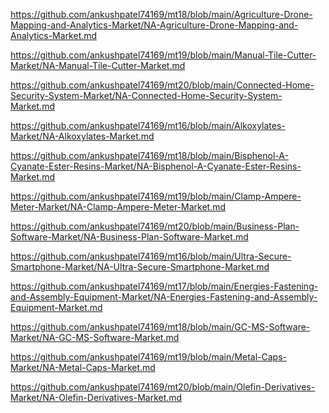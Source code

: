 <p><a href="https://github.com/ankushpatel74169/mt18/blob/main/Agriculture-Drone-Mapping-and-Analytics-Market/NA-Agriculture-Drone-Mapping-and-Analytics-Market.md">https://github.com/ankushpatel74169/mt18/blob/main/Agriculture-Drone-Mapping-and-Analytics-Market/NA-Agriculture-Drone-Mapping-and-Analytics-Market.md</a></p><p><a href="https://github.com/ankushpatel74169/mt19/blob/main/Manual-Tile-Cutter-Market/NA-Manual-Tile-Cutter-Market.md">https://github.com/ankushpatel74169/mt19/blob/main/Manual-Tile-Cutter-Market/NA-Manual-Tile-Cutter-Market.md</a></p><p><a href="https://github.com/ankushpatel74169/mt20/blob/main/Connected-Home-Security-System-Market/NA-Connected-Home-Security-System-Market.md">https://github.com/ankushpatel74169/mt20/blob/main/Connected-Home-Security-System-Market/NA-Connected-Home-Security-System-Market.md</a></p><p><a href="https://github.com/ankushpatel74169/mt16/blob/main/Alkoxylates-Market/NA-Alkoxylates-Market.md">https://github.com/ankushpatel74169/mt16/blob/main/Alkoxylates-Market/NA-Alkoxylates-Market.md</a></p><p><a href="https://github.com/ankushpatel74169/mt18/blob/main/Bisphenol-A-Cyanate-Ester-Resins-Market/NA-Bisphenol-A-Cyanate-Ester-Resins-Market.md">https://github.com/ankushpatel74169/mt18/blob/main/Bisphenol-A-Cyanate-Ester-Resins-Market/NA-Bisphenol-A-Cyanate-Ester-Resins-Market.md</a></p><p><a href="https://github.com/ankushpatel74169/mt19/blob/main/Clamp-Ampere-Meter-Market/NA-Clamp-Ampere-Meter-Market.md">https://github.com/ankushpatel74169/mt19/blob/main/Clamp-Ampere-Meter-Market/NA-Clamp-Ampere-Meter-Market.md</a></p><p><a href="https://github.com/ankushpatel74169/mt20/blob/main/Business-Plan-Software-Market/NA-Business-Plan-Software-Market.md">https://github.com/ankushpatel74169/mt20/blob/main/Business-Plan-Software-Market/NA-Business-Plan-Software-Market.md</a></p><p><a href="https://github.com/ankushpatel74169/mt16/blob/main/Ultra-Secure-Smartphone-Market/NA-Ultra-Secure-Smartphone-Market.md">https://github.com/ankushpatel74169/mt16/blob/main/Ultra-Secure-Smartphone-Market/NA-Ultra-Secure-Smartphone-Market.md</a></p><p><a href="https://github.com/ankushpatel74169/mt17/blob/main/Energies-Fastening-and-Assembly-Equipment-Market/NA-Energies-Fastening-and-Assembly-Equipment-Market.md">https://github.com/ankushpatel74169/mt17/blob/main/Energies-Fastening-and-Assembly-Equipment-Market/NA-Energies-Fastening-and-Assembly-Equipment-Market.md</a></p><p><a href="https://github.com/ankushpatel74169/mt18/blob/main/GC-MS-Software-Market/NA-GC-MS-Software-Market.md">https://github.com/ankushpatel74169/mt18/blob/main/GC-MS-Software-Market/NA-GC-MS-Software-Market.md</a></p><p><a href="https://github.com/ankushpatel74169/mt19/blob/main/Metal-Caps-Market/NA-Metal-Caps-Market.md">https://github.com/ankushpatel74169/mt19/blob/main/Metal-Caps-Market/NA-Metal-Caps-Market.md</a></p><p><a href="https://github.com/ankushpatel74169/mt20/blob/main/Olefin-Derivatives-Market/NA-Olefin-Derivatives-Market.md">https://github.com/ankushpatel74169/mt20/blob/main/Olefin-Derivatives-Market/NA-Olefin-Derivatives-Market.md</a></p>
